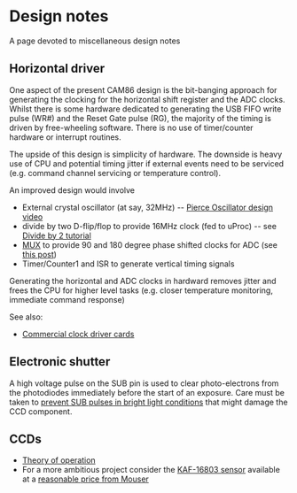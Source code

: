 # Design notes

A page devoted to miscellaneous design notes

## Horizontal driver

One aspect of the present CAM86 design is the bit-banging approach for generating the clocking for the horizontal shift register and the ADC clocks. 
Whilst there is some hardware dedicated to generating the USB FIFO write pulse (WR#) and the Reset Gate pulse (RG), the majority of the timing is
driven by free-wheeling software. There is no use of timer/counter hardware or interrupt routines.

The upside of this design is simplicity of hardware. The downside is heavy use of CPU and potential timing jitter if external events need to be serviced
(e.g. command channel servicing or temperature control).

An improved design would involve

* External crystal oscillator (at say, 32MHz) -- [Pierce Oscillator design video](https://www.youtube.com/watch?v=5StwZCeNzVU)
* divide by two D-flip/flop to provide 16MHz clock (fed to uProc) -- see [Divide by 2 tutorial](https://www.electronics-tutorials.ws/counter/count_1.html)
* [MUX](https://www.ti.com/lit/ds/symlink/cd74hct253.pdf?ts=1601865485514&ref_url=https%253A%252F%252Fwww.google.com%252F)
to provide 90 and 180 degree phase shifted clocks for ADC (see [this post](https://electronics.stackexchange.com/questions/310627/two-phase-clock-on-a-breadboard))
* Timer/Counter1 and ISR to generate vertical timing signals

Generating the horizontal and ADC clocks in hardward removes jitter and frees the CPU for higher level tasks (e.g. closer temperature monitoring, 
immediate command response)

See also:

* [Commercial clock driver cards](http://www.pulseinstruments.com/drivers/)

## Electronic shutter

A high voltage pulse on the SUB pin is used to clear photo-electrons from the photodiodes immediately before the start of an exposure. Care must be taken
to [prevent SUB pulses in bright light conditions](https://www.onsemi.com/pub/Collateral/AND9183-D.PDF) that might damage the CCD component.

## CCDs

* [Theory of operation](https://www.chem.uci.edu/~unicorn/243/handouts/243Photodiodes.pdf)
* For a more ambitious project consider the [KAF-16803 sensor](https://www.onsemi.com/pub/Collateral/KAF-16803-D.PDF) 
available at a [reasonable price from Mouser](https://au.mouser.com/ProductDetail/863-KAF16803ABA-DDAE)


